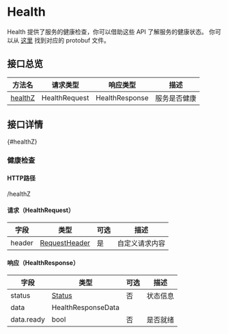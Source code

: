 # Health

Health 提供了服务的健康检查，你可以借助这些 API 了解服务的健康状态。
你可以从 [这里](https://github.com/secretflow/kuscia/tree/main/proto/api/v1alpha1/kusciaapi/health.proto) 找到对应的 protobuf 文件。

## 接口总览

| 方法名                 | 请求类型          | 响应类型           | 描述     |
|---------------------|---------------|----------------|--------|
| [healthZ](#healthZ) | HealthRequest | HealthResponse | 服务是否健康 |

## 接口详情

{#healthZ}

### 健康检查

#### HTTP路径
/healthZ

#### 请求（HealthRequest）

| 字段     | 类型                                            | 可选 | 描述      |
|--------|-----------------------------------------------|----|---------|
| header | [RequestHeader](summary_cn.md#requestheader) | 是  | 自定义请求内容 |

#### 响应（HealthResponse）

| 字段         | 类型                             | 可选 | 描述   |
|------------|--------------------------------|----|------|
| status     | [Status](summary_cn.md#status) | 否  | 状态信息 |
| data       | HealthResponseData             |    |      |
| data.ready | bool                           | 否  | 是否就绪 |

